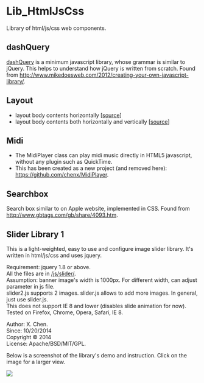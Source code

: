 Lib_HtmlJsCss
=============

Library of html/js/css web components.

dashQuery
------

<a href="https://github.com/chenx/Lib_HtmlJsCss/blob/master/dashQuery/dashQuery.js">dashQuery</a> is a minimum javascript library, whose grammar is similar to jQuery. This helps to understand how jQuery is written from scratch. Found from <a href="http://www.mikedoesweb.com/2012/creating-your-own-javascript-library/">http://www.mikedoesweb.com/2012/creating-your-own-javascript-library/</a>. 

Layout
------

* layout body contents horizontally [<a href="https://github.com/chenx/Lib_HtmlJsCss/blob/master/layout/center_body_horizontal.html">source</a>]
* layout body contents both horizontally and vertically [<a href="https://github.com/chenx/Lib_HtmlJsCss/blob/master/layout/center_body_hori_vert.html">source</a>]

Midi
-----
* The MidiPlayer class can play midi music directly in HTML5 javascript, without any plugin such as QuickTime.
* This has been created as a new project (and removed here): <a href="https://github.com/chenx/MidiPlayer">https://github.com/chenx/MidiPlayer</a>.

Searchbox
------

Search box similar to on Apple website, implemented in CSS. Found from <a href="http://www.gbtags.com/gb/share/4093.htm">http://www.gbtags.com/gb/share/4093.htm</a>.


Slider Library 1
------

This is a light-weighted, easy to use and configure image slider library. It's written in html/js/css and uses jquery.   

Requirement: jquery 1.8 or above.   
All the files are in <a href="https://github.com/chenx/Lib_HtmlJsCss/blob/master/slider1/js/slider/">/js/slider/</a>.   
Assumption: banner image's width is 1000px. For different width, can adjust parameter in js file.   
slider2.js supports 2 images. slider.js allows to add more images. In general, just use slider.js.   
This does not support IE 8 and lower (disables slide animation for now).   
Tested on Firefox, Chrome, Opera, Safari, IE 8.   


Author: X. Chen.   
Since: 10/20/2014   
Copyright © 2014   
License: Apache/BSD/MIT/GPL.   


Below is a screenshot of the library's demo and instruction. Click on the image for a larger view.

<img src="https://cloud.githubusercontent.com/assets/993980/4730708/06e01fda-599e-11e4-9242-2445fff8730a.png">
